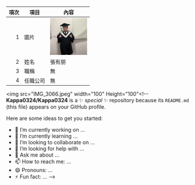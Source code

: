 | 項次 | 項目 | 內容 |
|----:|------|------|
|1 | 圖片 |<img src="IMG_7609.jpeg" width="100" Height="100" />|
|2 | 姓名 |張有朋|
|3 | 職稱 |無|
|4 | 任職公司 | 無

<img src="IMG_3066.jpeg" width="100" Height="100"<!--
**Kappa0324/Kappa0324** is a ✨ _special_ ✨ repository because its `README.md` (this file) appears on your GitHub profile.

Here are some ideas to get you started:

- 🔭 I’m currently working on ...
- 🌱 I’m currently learning ...
- 👯 I’m looking to collaborate on ...
- 🤔 I’m looking for help with ...
- 💬 Ask me about ...
- 📫 How to reach me: ...
- 😄 Pronouns: ...
- ⚡ Fun fact: ...
-->

